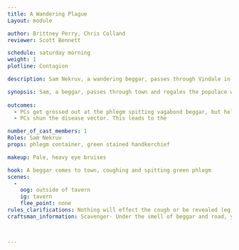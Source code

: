 ```yaml
---
title: A Wandering Plague
Layout: module

author: Brittney Perry, Chris Colland
reviewer: Scott Bennett

schedule: saturday morning
weight: 1
plotline: Contagion 

description: Sam Nekruv, a wandering beggar, passes through Vindale in search of charity. 

synopsis: Sam, a beggar, passes through town and regales the populace with his stories. He will leave after about half an hour or when he feels that he has engaged with all of the players. 
   
outcomes: 
  - PCs get grossed out at the phlegm spitting vagabond beggar, but help him out with coin and friendship. If this is the case a different hook is used for A Plauge is Born. 
  - PCs shun the disease vector. This leads to the 

number_of_cast_members: 1
Roles: Sam Nekruv
props: phlegm container, green stained handkerchief 

makeup: Pale, heavy eye bruises

hook: A beggar comes to town, coughing and spitting green phlegm
scenes: 
  - 
    oog: outside of tavern
    ig: tavern 
    flee_point: none
rules_clarifications: Nothing will effect the cough or be revealed (eg Dispel magic, detect magic, etc) 
craftsman_information: Scavenger- Under the smell of beggar and road, you smell heavy infection. The phlegm smells the same. 



---
```

